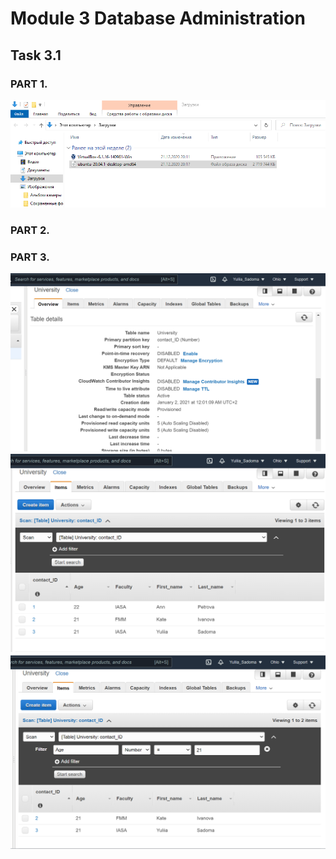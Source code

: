 # Module 3 Database Administration

## Task 3.1

### PART 1. 

<img src="https://github.com/Yuliia-Sadoma/DevOps_online_Kyiv_2020Q42021Q1/blob/main/m2/task2.1/screenshots/screen01.png?raw=true">

### PART 2. 

### PART 3. 

<img src="https://github.com/Yuliia-Sadoma/DevOps_online_Kyiv_2020Q42021Q1/blob/main/m3/task3.1/screenshots/1.PNG?raw=true">

<img src="https://github.com/Yuliia-Sadoma/DevOps_online_Kyiv_2020Q42021Q1/blob/main/m3/task3.1/screenshots/2.PNG?raw=true">

<img src="https://github.com/Yuliia-Sadoma/DevOps_online_Kyiv_2020Q42021Q1/blob/main/m3/task3.1/screenshots/3.PNG?raw=true">
